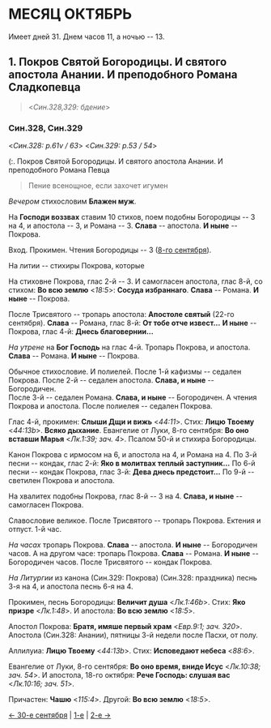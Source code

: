 
# МЕСЯЦ ОКТЯБРЬ

Имеет дней 31. Днем часов 11, а ночью -- 13.

## 1. Покров Святой Богородицы. И святого апостола Анании. И преподобного Романа Сладкопевца 

> <*Син.328,329: бдение*>

### Син.328, Син.329

<*Син.328: p.61v / 63*>
<*Син.329: p.53 / 54*>

(:. Покров Святой Богородицы. И святого апостола Анании. И преподобного Романа Певца

> Пение всенощное, если захочет игумен

*Вечером* стихословим **Блажен муж**. 

На **Господи воззвах** ставим 10 стихов, поем подобны Богородицы -- 3 на 4, 
и апостола -- 3, и Романа -- 3. 
**Слава** -- апостола. 
**И ныне** -- Покрова. 

Вход. Прокимен. Чтения Богородицы -- 3 ([8-го сентября](../09_september/09_08_SAB.ru.md)).

На литии -- стихиры Покрова, которые

На стиховне Покрова, глас 2-й -- 3. 
И самогласен апостола, глас 8-й, со стихом: **Во всю землю** <*18:5*>: **Сосуда избраннаго**. 
**Слава** -- Романа. **И ныне** -- Покрова.

После Трисвятого -- тропарь апостола: **Апостоле святый** (22-го сентября). 
**Слава** -- Романа, глас 8-й: **От тобе отче извест...** 
**И ныне** -- Покрова, глас 4-й: **Днесь благовернии...**

*На утрене* на **Бог Господь** на глас 4-й. Тропарь Покрова, и апостола. 
**Слава** -- Романа. **И ныне** -- Покрова. 

Обычное стихословие. И полиелей. 
После 1-й кафизмы -- седален Покрова. 
После 2-й -- седален апостола. **Слава, и ныне** -- Богородичен.  
После 3-й -- седален Романа. **Слава, и ныне** -- Богородичен. 
А чтения Покрова и апостола. 
После полиелея -- седален Покрова. 

Глас 4-й, прокимен: **Слыши Дщи и вижь** <*44:11*>. 
Стих: **Лицю Твоему** <*44:13b*>. 
**Всяко дыхание**. 
Евангелие от Луки, 8-го сентября: **Во оно вставши Марья** <*Лк.1:39; зач. 4*>. 
Псалом 50-й и стихира Богородицы. 

Канон Покрова с ирмосом на 6, и апостола на 4, и Романа на 4. 
По 3-й песни -- кондак, глас 2-й: **Яко в молитвах теплый заступник...**
По 6-й песни -- кондак Покрова, глас 3-й: **Дева днесь предстоит...**
По 9-й -- светилен Покрова и апостола.

На хвалитех подобны Покрова, глас 8-й -- 3 на 4. 
**Слава, и ныне** -- самогласен Покрова. 

Славословие великое. После Трисвятого -- тропарь Покрова. 
Ектения и отпуст. 1-й час. 

*На часах* тропарь Покрова. **Слава** -- апостола. **И ныне** -- Богородичен часов. 
А на другом часе: тропарь Покрова. **Слава** -- Романа. **И ныне** -- Богородичен часов.
После Трисвятого -- кондак Покрова. 

*На Литургии* из канона (Син.329: Покрова) (Син.328: праздника) песнь 3-я на 4, 
и апостола песнь 6-я на 4. 

Прокимен, песнь Богородицы: **Величит душа** <*Лк.1:46b*>. 
Стих: **Яко призре** <*Лк.1:48*>.
И апостола: **Во всю землю** <*18:5*>.

Апостол Покрова: **Братя, имяше первый храм** <*Евр.9:1; зач. 320*>. 
Апостола (Син.328: Анании), пятницы 3-й недели после Пасхи, от полу.

Аллилуиа: **Лицю Твоему** <*44:13b*>. 
Стих: **Исповедают небеса** <*88:6*>.

Евангелие от Луки, 8-го сентября: **Во оно время, вниде Исус** <*Лк.10:38; зач. 54*>. 
И апостола, 18-го октября: **Рече Господь: слушая вас** <*Лк.10:16; зач. 51*>.

Причастен: **Чашю** <*115:4*>. Другой: **Во всю землю** <*18:5*>.  

[← 30-е сентября](../09_september/09_30_SAB.ru.md) | [1-е](README.md#1-й) | [2-е →](10_02_SAB.ru.md)
